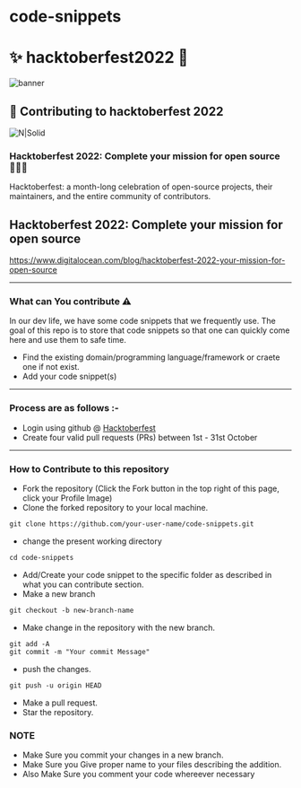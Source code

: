 # code-snippets
# ✨ hacktoberfest2022 💫

![banner](https://hacktoberfest.com/_next/static/media/opengraph.da6e44c0.png)

## 🌱 Contributing to hacktoberfest 2022
![N|Solid](https://c.tenor.com/2aO4WUA-8SEAAAAC/pullrequest.gif)

### Hacktoberfest 2022: Complete your mission for open source 👨🏻‍💻
<p>Hacktoberfest: a month-long celebration of open-source projects, their maintainers, and the entire community of contributors.

## Hacktoberfest 2022: Complete your mission for open source

https://www.digitalocean.com/blog/hacktoberfest-2022-your-mission-for-open-source</p>

-----

### What can You contribute ⚠️ 
In our dev life, we have some code snippets that we frequently use. The goal of this repo is to store that code snippets so that one can quickly come here and use them to safe time.
* Find the existing domain/programming language/framework or craete one if not exist.
* Add your code snippet(s)
-----

### Process are as follows :- 
* Login using github @ [Hacktoberfest](https://hacktoberfest.com/)
* Create four valid pull requests (PRs) between 1st - 31st October

------
### How to Contribute to this repository

* Fork the repository (Click the Fork button in the top right of this page, click your Profile Image)
* Clone the forked repository to your local machine.
```markdown
git clone https://github.com/your-user-name/code-snippets.git
```
* change the present working directory
```markdown
cd code-snippets
```
* Add/Create your code snippet to the specific folder as described in what you can contribute section.
* Make a new branch
```markdown
git checkout -b new-branch-name
```
* Make change in the repository with the new branch.
```markdown
git add -A
git commit -m "Your commit Message"
```
* push the changes.
```markdown
git push -u origin HEAD
```
* Make a pull request.
* Star the repository.

### NOTE

* Make Sure you commit your changes in a new branch.
* Make Sure you Give proper name to your files describing the addition.
* Also Make Sure you comment your code whereever necessary
   
<!--       END OF README           END OF README         END OF README         END OF README          END OF README           END OF README           END OF README      -->

